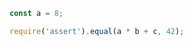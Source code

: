 

<!-- fulky:globals -->
```js
const a = 8;
```

```js
require('assert').equal(a * b + c, 42);
```

<!-- fulky:globals
const b = 5;
-->

<!-- fulky:globals
const c = 2;
-->
